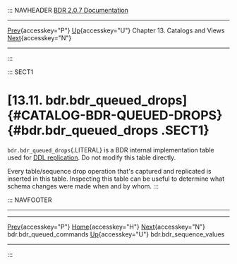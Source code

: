 ::: NAVHEADER
  [BDR 2.0.7 Documentation](index.md)
  ----------------------------------------------------------------------------------- ------------------------------------------ -------------------------------- -----------------------------------------------------------------------------------
  [Prev](catalog-bdr-queued-commands.md "bdr.bdr_queued_commands"){accesskey="P"}   [Up](catalogs-views.md){accesskey="U"}    Chapter 13. Catalogs and Views    [Next](catalog-bdr-sequence-values.md "bdr.bdr_sequence_values"){accesskey="N"}

------------------------------------------------------------------------
:::

::: SECT1
# [13.11. bdr.bdr_queued_drops]{#CATALOG-BDR-QUEUED-DROPS} {#bdr.bdr_queued_drops .SECT1}

`bdr.bdr_queued_drops`{.LITERAL} is a BDR internal implementation table
used for [DDL replication](ddl-replication.md). Do not modify this
table directly.

Every table/sequence drop operation that\'s captured and replicated is
inserted in this table. Inspecting this table can be useful to determine
what schema changes were made when and by whom.
:::

::: NAVFOOTER

------------------------------------------------------------------------

  --------------------------------------------------------- ------------------------------------------ ---------------------------------------------------------
  [Prev](catalog-bdr-queued-commands.md){accesskey="P"}       [Home](index.md){accesskey="H"}        [Next](catalog-bdr-sequence-values.md){accesskey="N"}
  bdr.bdr_queued_commands                                    [Up](catalogs-views.md){accesskey="U"}                                    bdr.bdr_sequence_values
  --------------------------------------------------------- ------------------------------------------ ---------------------------------------------------------
:::
